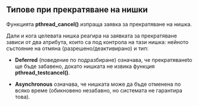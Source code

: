 ## Типове при прекратяване на нишки

Функцията **pthread_cancel()** изпраща заявка за прекратяване на нишка.

Дали и кога целевата нишка реагира на заявката за прекратяване зависи от два атрибута, които са под контрола на тази нишка: нейното състояние на отмяна (разрешено/деактивирано) и тип:

- **Deferred** (поведение по подразбиране) означава, че прекратяванеto ще бъде забавено, докато нишката не извика функция **pthread_testcancel()**.

- **Asynchronous** означава, че нишката може да бъде отменена по всяко време (обикновено незабавно, но системата не гарантира това).
